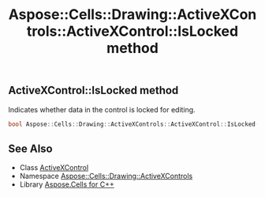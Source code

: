 ﻿---
title: Aspose::Cells::Drawing::ActiveXControls::ActiveXControl::IsLocked method
linktitle: IsLocked
second_title: Aspose.Cells for C++ API Reference
description: 'Aspose::Cells::Drawing::ActiveXControls::ActiveXControl::IsLocked method. Indicates whether data in the control is locked for editing in C++.'
type: docs
weight: 800
url: /cpp/aspose.cells.drawing.activexcontrols/activexcontrol/islocked/
---
## ActiveXControl::IsLocked method


Indicates whether data in the control is locked for editing.

```cpp
bool Aspose::Cells::Drawing::ActiveXControls::ActiveXControl::IsLocked()
```

## See Also

* Class [ActiveXControl](../)
* Namespace [Aspose::Cells::Drawing::ActiveXControls](../../)
* Library [Aspose.Cells for C++](../../../)

